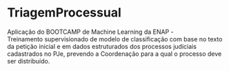 # TriagemProcessual
Aplicação do BOOTCAMP de Machine Learning da ENAP -  
Treinamento supervisionado de modelo de classificação com base no texto da petição inicial e em dados estruturados dos processos judiciais cadastrados no PJe, prevendo a Coordenação para a qual o processo deve ser distribuído.
